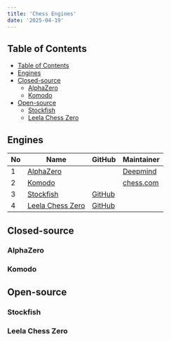 ```yaml
---
title: 'Chess Engines'
date: '2025-04-19'
---
```


## Table of Contents

- [Table of Contents](#table-of-contents)
- [Engines](#engines)
- [Closed-source](#closed-source)
  - [AlphaZero](#alphazero)
  - [Komodo](#komodo)
- [Open-source](#open-source)
  - [Stockfish](#stockfish)
  - [Leela Chess Zero](#leela-chess-zero)

## Engines

| No  | Name                       | GitHub                     | Maintainer                           |
| --- | -------------------------- | -------------------------- | ------------------------------------ |
| 1   | [AlphaZero][alpha-zero]    |                            | [Deepmind](https://deepmind.google/) |
| 2   | [Komodo][komodo]           |                            | [chess.com](https://chess.com)       |
| 3   | [Stockfish][stockfish]     | [GitHub][stockfish-github] |                                      |
| 4   | [Leela Chess Zero][lczero] | [GitHub][lczero-github]    |                                      |

## Closed-source

### AlphaZero

### Komodo

## Open-source

### Stockfish

### Leela Chess Zero

[alpha-zero]: https://deepmind.google/discover/blog/alphazero-shedding-new-light-on-chess-shogi-and-go/
[komodo]: https://komodochess.com/
[lczero]: https://lczero.org/
[lczero-github]: https://github.com/LeelaChessZero
[stockfish]: https://stockfishchess.org/
[stockfish-github]: https://github.com/official-stockfish
